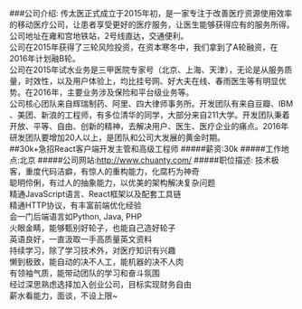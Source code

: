 ###公司介绍:
传太医正式成立于2015年初，是一家专注于改善医疗资源使用效率的移动医疗公司，让患者享受更好的医疗服务，让医生能够获得应有的服务所得。公司地址在雍和宫地铁站，2号线直达，交通便利。</br>
公司在2015年获得了三轮风险投资，在资本寒冬中，我们拿到了A轮融资，在2016年计划融B轮。</br>
公司在2015年试水业务是三甲医院专家号（北京、上海、天津），无论是从服务质量，时效性，以及用户体验上，均比挂号网、好大夫在线、春雨医生等有明显优势。在2016年，主要业务涉及保险和平台级业务等。</br>
公司核心团队来自辉瑞制药、阿里、四大律师事务所。开发团队有来自豆瓣、IBM 、美团、新浪的工程师，有多位清华的同学，大部分来自211大学。开发团队秉着开放、平等、自由、创新的精神，去解决用户、医生、医疗企业的痛点。2016年研发团队要增加20人以上，是团队和公司大发展的黄金时期。</br>
##30k+急招React客户端开发主管和高级工程师
#####薪资:30k
#####工作地点:北京 
#####公司网站:<a href="http://www.chuanty.com/" target="_blank">http://www.chuanty.com/</a>
#####职位描述:
技术极客，重度代码洁癖，有惊人的重构能力，化腐朽为神奇</br>
聪明伶俐，有过人的抽象能力，以优美的架构解决复杂问题</br>
精通JavaScript语言、React框架以及配套工具链</br>
精通HTTP协议，有丰富前端优化经验</br>
会一门后端语言如Python, Java, PHP</br>
火眼金睛，能够甄别好轮子，也能自己造好轮子</br>
英语良好，一直汲取一手高质量英文资料</br>
持续学习，除了学习技术外，对医疗知识有兴趣</br>
懒到极致，能自动的决不人工，能机器的决不人肉</br>
有领袖气质，能带动团队的学习和奋斗氛围</br>
经过深思熟虑选择加入创业公司，目标实现财务自由</br>
薪水看能力，面谈，不设上限~</br>
